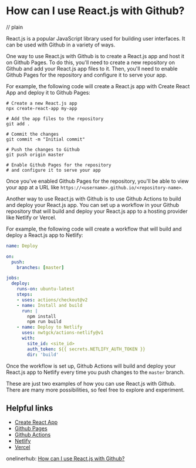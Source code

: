# How can I use React.js with Github?
// plain

React.js is a popular JavaScript library used for building user interfaces. It can be used with Github in a variety of ways.

One way to use React.js with Github is to create a React.js app and host it on Github Pages. To do this, you'll need to create a new repository on Github and add your React.js app files to it. Then, you'll need to enable Github Pages for the repository and configure it to serve your app.

For example, the following code will create a React.js app with Create React App and deploy it to Github Pages:

```
# Create a new React.js app
npx create-react-app my-app

# Add the app files to the repository
git add .

# Commit the changes
git commit -m "Initial commit"

# Push the changes to Github
git push origin master

# Enable Github Pages for the repository
# and configure it to serve your app
```

Once you've enabled Github Pages for the repository, you'll be able to view your app at a URL like `https://<username>.github.io/<repository-name>`.

Another way to use React.js with Github is to use Github Actions to build and deploy your React.js app. You can set up a workflow in your Github repository that will build and deploy your React.js app to a hosting provider like Netlify or Vercel.

For example, the following code will create a workflow that will build and deploy a React.js app to Netlify:

```yaml
name: Deploy

on:
  push:
    branches: [master]

jobs:
  deploy:
    runs-on: ubuntu-latest
    steps:
    - uses: actions/checkout@v2
    - name: Install and build
      run: |
        npm install
        npm run build
    - name: Deploy to Netlify
      uses: nwtgck/actions-netlify@v1
      with:
        site_id: <site_id>
        auth_token: ${{ secrets.NETLIFY_AUTH_TOKEN }}
        dir: 'build'
```

Once the workflow is set up, Github Actions will build and deploy your React.js app to Netlify every time you push changes to the `master` branch.

These are just two examples of how you can use React.js with Github. There are many more possibilities, so feel free to explore and experiment.

## Helpful links
- [Create React App](https://create-react-app.dev/)
- [Github Pages](https://pages.github.com/)
- [Github Actions](https://github.com/features/actions)
- [Netlify](https://www.netlify.com/)
- [Vercel](https://vercel.com/)

onelinerhub: [How can I use React.js with Github?](https://onelinerhub.com/reactjs/how-can-i-use-react-js-with-github)